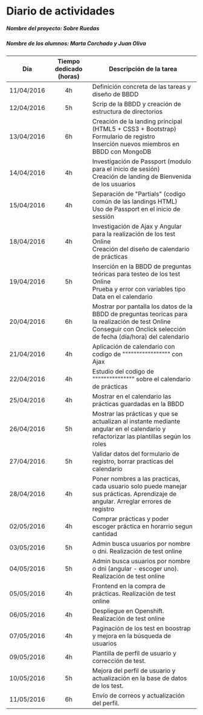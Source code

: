 # Diario de actividades

##### Nombre del proyecto: Sobre Ruedas
##### Nombre de los alumnos: Marta Corchado y Juan Oliva

Día | Tiempo dedicado (horas) | Descripción de la tarea
--- | :---: | ---
11/04/2016 | 4h | Definición concreta de las tareas y diseño de BBDD
12/04/2016 | 5h | Scrip de la BBDD y creación de estructura de directorios
13/04/2016 | 6h | Creación de la landing principal (HTML5 + CSS3 + Bootstrap) <br> Formulario de registro <br> Inserción nuevos miembros en BBDD con MongoDB
14/04/2016 | 4h | Investigación de Passport (modulo para el inicio de sesión) <br> Creación de landing de Bienvenida de los usuarios
15/04/2016 | 4h | Separación de "Partials" (codigo común de las landings HTML) <br> Uso de Passport en el inicio de sessión
18/04/2016 | 4h | Investigación de Ajax y Angular para la realización de los test Online <br> Creación del diseño de calendario de prácticas
19/04/2016 | 5h | Inserción en la BBDD de preguntas teóricas para testeo de los test Online <br> Prueba y error con variables tipo Data en el calendario
20/04/2016 | 6h | Mostrar por pantalla los datos de la BBDD de preguntas teoricas para la realización de test Online <br> Conseguir con Onclick selección de fecha (día/hora) del calendario
21/04/2016 | 4h | Aplicación de calendario con codigo de """"""""""""""""" con Ajax
22/04/2016 | 4h | Estudio del codigo de """"""""""""""" sobre el calendario de prácticas
25/04/2016 | 4h | Mostrar en el calendario las prácticas guardadas en la BBDD
26/04/2016 | 5h | Mostrar las prácticas y que se actualizan al instante mediante angular en el calendario y refactorizar las plantillas según los roles
27/04/2016 | 5h | Validar datos del formulario de registro, borrar practicas del calendario
28/04/2016 | 4h | Poner nombres a las practicas, cada usuario solo puede manejar sus prácticas. Aprendizaje de angular. Arreglar errores de registro
02/05/2016 | 4h | Comprar prácticas y poder escoger práctica en horarrio segun cantidad
03/05/2016 | 5h | Admin busca usuarios por nombre o dni. Realización de test online
04/05/2016 | 5h | Admin busca usuarios por nombre o dni (angular - escoger uno). Realización de test online
05/05/2016 | 4h | Frontend en la compra de prácticas. Realización de test online
06/05/2016 | 4h | Despliegue en Openshift. Realización de test online
07/05/2016 | 4h | Paginación de los test en boostrap y mejora en la búsqueda de usuarios
09/05/2016 | 4h | Plantilla de perfil de usuario y corrección de test.
10/05/2016 | 5h | Mejora del perfil de usuario y actualización en la base de datos de los test.
11/05/2016 | 6h | Envío de correos y actualización del perfil.
